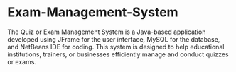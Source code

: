 # Exam-Management-System
The Quiz or Exam Management System is a Java-based application developed using JFrame for the user interface, MySQL for the database, and NetBeans IDE for coding. This system is designed to help educational institutions, trainers, or businesses efficiently manage and conduct quizzes or exams. 
